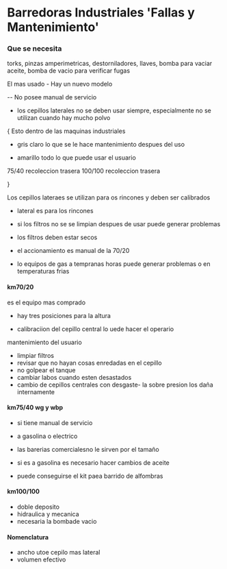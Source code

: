 # Barredoras Industriales 'Fallas y Mantenimiento'

### Que se necesita

torks, pinzas amperimetricas, destorniladores, llaves, bomba para vaciar aceite, bomba de vacio para verificar fugas

El mas usado - Hay un nuevo modelo

-- No posee manual de servicio

- los cepillos laterales no se deben usar siempre, especialmente no se utilizan cuando hay mucho polvo


{
Esto dentro de las maquinas industriales

* gris claro lo  que se le hace mantenimiento despues del uso

* amarillo todo lo que puede usar el usuario

75/40 recoleccion trasera
100/100 recoleccion trasera

}

Los cepillos lateraes se utilizan para os rincones y deben ser calibrados

- lateral es para los rincones

- si los filtros no se se limpian despues de usar puede generar problemas

- los filtros deben estar secos

- el accionamiento es manual de la 70/20

- lo equipos de gas a tempranas horas puede generar problemas o en temperaturas frias

#### km70/20 

es el equipo mas comprado

- hay tres posiciones para la altura

- calibraciion del cepillo central lo uede hacer el operario

mantenimiento del usuario

- limpiar filtros
- revisar que no hayan cosas enredadas en el cepillo
- no golpear el tanque
- cambiar labos cuando esten desastados
- cambio de cepillos centrales con desgaste- la sobre presion los daña internamente


#### km75/40 wg y wbp

- si tiene manual de servicio

- a gasolina o electrico

- las barerias comercialesno le sirven por el tamaño
- si es a gasolina es necesario hacer cambios de aceite
- puede conseguirse el kit paea barrido de alfombras

#### km100/100

- doble deposito
- hidraulica y mecanica
- necesaria la bombade vacio

#### Nomenclatura

- ancho utoe cepilo mas lateral
- volumen efectivo
